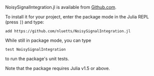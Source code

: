 NoisySignalIntegration.jl is available from [Github.com](https://github.com/nluetts/NoisySignalIntegration.jl).

To install it for your project, enter the package mode in the Julia REPL (press `]`) and type:

```
add https://github.com/nluetts/NoisySignalIntegration.jl
```

While still in package mode, you can type

```
test NoisySignalIntegration
```

to run the package's unit tests.

Note that the package requires Julia v1.5 or above.